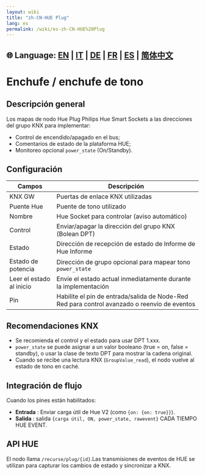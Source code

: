 ```yaml
---
layout: wiki
title: "zh-CN-HUE Plug"
lang: es
permalink: /wiki/es-zh-CN-HUE%20Plug
---
```

🌐 Language: [EN](https://supergiovane.github.io/node-red-contrib-knx-ultimate/wiki/HUE%20Plug) | [IT](https://supergiovane.github.io/node-red-contrib-knx-ultimate/wiki/it-HUE%20Plug) | [DE](https://supergiovane.github.io/node-red-contrib-knx-ultimate/wiki/de-HUE%20Plug) | [FR](https://supergiovane.github.io/node-red-contrib-knx-ultimate/wiki/fr-HUE%20Plug) | [ES](https://supergiovane.github.io/node-red-contrib-knx-ultimate/wiki/es-HUE%20Plug) | [简体中文](https://supergiovane.github.io/node-red-contrib-knx-ultimate/wiki/zh-CN-HUE%20Plug)
---
# Enchufe / enchufe de tono
## Descripción general
Los mapas de nodo Hue Plug Philips Hue Smart Sockets a las direcciones del grupo KNX para implementar:
- Control de encendido/apagado en el bus;
- Comentarios de estado de la plataforma HUE;
- Monitoreo opcional `power_state` (On/Standby).
## Configuración
|Campos | Descripción |
|-|-|
| KNX GW | Puertas de enlace KNX utilizadas |
| Puente Hue | Puente de tono utilizado |
| Nombre | Hue Socket para controlar (aviso automático) |
| Control | Enviar/apagar la dirección del grupo KNX (Bolean DPT) |
| Estado | Dirección de recepción de estado de Informe de Hue Informe |
| Estado de potencia | Dirección de grupo opcional para mapear tono `power_state` |
| Leer el estado al inicio | Envíe el estado actual inmediatamente durante la implementación |
| Pin | Habilite el pin de entrada/salida de Node-Red Red para control avanzado o reenvío de eventos |
## Recomendaciones KNX
- Se recomienda el control y el estado para usar DPT 1.xxx.
- `power_state` se puede asignar a un valor booleano (true = on, false = standby), o usar la clase de texto DPT para mostrar la cadena original.
- Cuando se recibe una lectura KNX (`GroupValue_read`), el nodo vuelve al estado de tono en caché.
## Integración de flujo
Cuando los pines están habilitados:
- **Entrada** : Enviar carga útil de Hue V2 (como `{on: {on: true}}`).
- **Salida** : salida `{carga útil, ON, power_state, rawevent}` CADA TIEMPO HUE EVENT.
## API HUE
El nodo llama `/recurse/plug/{id}`.Las transmisiones de eventos de HUE se utilizan para capturar los cambios de estado y sincronizar a KNX.
